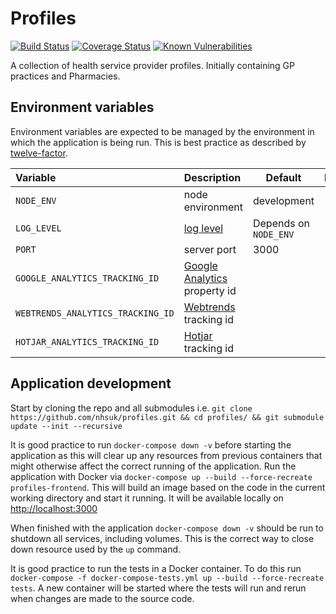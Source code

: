 # Profiles

[![Build Status](https://travis-ci.org/nhsuk/profiles.svg?branch=master)](https://travis-ci.org/nhsuk/profiles)
[![Coverage Status](https://coveralls.io/repos/github/nhsuk/profiles/badge.svg?branch=master)](https://coveralls.io/github/nhsuk/profiles?branch=master)
[![Known Vulnerabilities](https://snyk.io/test/github/nhsuk/profiles/badge.svg)](https://snyk.io/test/github/nhsuk/profiles)

A collection of health service provider profiles. Initially containing GP
practices and Pharmacies.

## Environment variables

Environment variables are expected to be managed by the environment in which
the application is being run. This is best practice as described by
[twelve-factor](https://12factor.net/config).

| Variable                         | Description                                                        | Default               | Required |
|:---------------------------------|:-------------------------------------------------------------------|-----------------------|:---------|
| `NODE_ENV`                       | node environment                                                   | development           | |
| `LOG_LEVEL`                      | [log level](https://github.com/trentm/node-bunyan#levels)          | Depends on `NODE_ENV` | |
| `PORT`                           | server port                                                        | 3000                  | |
| `GOOGLE_ANALYTICS_TRACKING_ID`   | [Google Analytics](https://www.google.co.uk/analytics) property id |                       | |
| `WEBTRENDS_ANALYTICS_TRACKING_ID`| [Webtrends](https://www.webtrends.com/) tracking id                |                       | |
| `HOTJAR_ANALYTICS_TRACKING_ID`   | [Hotjar](https://www.hotjar.com/) tracking id                      |                       | |

## Application development

Start by cloning the repo and all submodules i.e.
`git clone https://github.com/nhsuk/profiles.git && cd profiles/ && git submodule update --init --recursive`

It is good practice to run `docker-compose down -v` before starting the
application as this will clear up any resources from previous containers that
might otherwise affect the correct running of the application.  Run the
application with Docker via
`docker-compose up --build --force-recreate profiles-frontend`.
This will build an image based on the code in the current
working directory and start it running. It will be available locally on
[http://localhost:3000](http://localhost:3000)

When finished with the application `docker-compose down -v` should be run to
shutdown all services, including volumes. This is the correct way to close down
resource used by the `up` command.

It is good practice to run the tests in a Docker container. To do this run
`docker-compose -f docker-compose-tests.yml up --build --force-recreate tests`.
A new container will be started where the tests will run and rerun when changes
are made to the source code.
